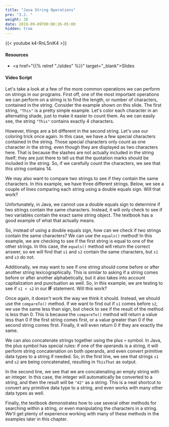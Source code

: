 ```yaml
---
title: "Java String Operations"
pre: "3.J. "
weight: 30
date: 2019-09-09T00:00:26-05:00
hidden: true
---
```


{{< youtube k4-RnL5niK4 >}}

#### Resources

* <a href="{{% relref "./slides" %}}" target="_blank">Slides</a>

#### Video Script

Let's take a look at a few of the more common operations we can perform on strings in our programs. First off, one of the most important operations we can perform on a string is to find the length, or number of characters, contained in the string. Consider the example shown on this slide. The first string, `"This"` is a pretty simple example. Let's color each character in an alternating shade, just to make it easier to count them. As we can easily see, the string `"This"` contains exactly 4 characters.

However, things are a bit different in the second string. Let's use our coloring trick once again. In this case, we have a few special characters contained in the string. Those special characters only count as one character in the string, even though they are displayed as two characters here. That is because the slashes are not actually included in the string itself; they are just there to tell us that the quotation marks should be included in the string. So, if we carefully count the characters, we see that this string contains 14.

We may also want to compare two strings to see if they contain the same characters. In this example, we have three different strings. Below, we see a couple of lines comparing each string using a double equals sign. Will that work?

Unfortunately, in Java, we cannot use a double equals sign to determine if two strings contain the same characters. Instead, it will only check to see if two variables contain the exact same string object. The textbook has a good example of what that actually means.

So, instead of using a double equals sign, how can we check if two strings contain the same characters? We can use the `equals()` method! In this example, we are checking to see if the first string is equal to one of the other strings. In this case, the `equals()` method will return the correct answer, so we will find that `s1` and `s2` contain the same characters, but `s1` and `s3` do not.

Additionally, we may want to see if one string should come before or after another string lexicographically. This is similar to asking if a string comes before or after another alphabetically, but it also takes into account capitalization and punctuation as well. So, in this example, we are testing to see if `s1 < s2` in our **IF** statement. Will this work?

Once again, it doesn't work the way we think it should. Instead, we should use the `compareTo()` method. If we want to find out if `s1` comes before `s2`, we use the same less than sign, but check to see if the result of the method is less than 0. This is because the `compareTo()` method will return a value less than 0 if the first string comes first, or a value greater than 0 if the second string comes first. Finally, it will even return 0 if they are exactly the same.

We can also concatenate strings together using the plus `+` symbol. In Java, the plus symbol has special rules: if one of the operands is a string, it will perform string concatenation on both operands, and even convert primitive data types to a string if needed. So, in the first line, we see that strings `s1` and `s2` are being concatenated, resulting in `ThisThat` as output.

In the second line, we see that we are concatenating an empty string with an integer. In this case, the integer will automatically be converted to a string, and then the result will be `"42"` as a string. This is a neat shortcut to convert any primitive data type to a string, and even works with many other data types as well.

Finally, the textbook demonstrates how to use several other methods for searching within a string, or even manipulating the characters in a string. We'll get plenty of experience working with many of these methods in the examples later in this chapter.
